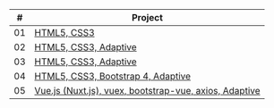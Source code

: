 
| #        | Project            
| ------------- |-------------| 
| 01 | [HTML5, CSS3 ](https://bek-app.github.io/golden/) |
| 02 | [HTML5, CSS3, Adaptive](https://bek-app.github.io/const/) |
| 03 | [HTML5, CSS3, Adaptive ](https://bek-app.github.io/creative/) |
| 04 | [HTML5, CSS3, Bootstrap 4, Adaptive](https://bek-app.github.io/abn/)| 
| 05 | [Vue.js (Nuxt.js), vuex, bootstrap-vue, axios, Adaptive](https://nuxt-project-ps5.herokuapp.com/) | 


